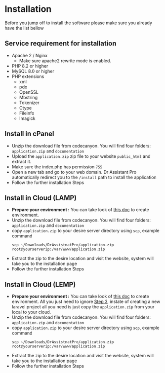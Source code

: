 # Installation

Before you jump off to install the software please make sure you already have the list bellow

## Service requirement for installation

- Apache 2 / Nginx
    - Make sure apache2 rewrite mode is enabled.
- PHP 8.2 or higher
- MySQL 8.0 or higher
- PHP extensions
    - xml
    - pdo
    - OpenSSL
    - Mbstring
    - Tokenizer
    - Ctype
    - Fileinfo
    - Imagick

## Install in cPanel

- Unzip the download file from codecanyon. You will find four folders: `application.zip` and `documentation`
- Upload the `application.zip` zip file to your website `public_html` and extract it.
- Make sure the index.php has permission `755`
- Open a new tab and go to your web domain. Dr Assistant Pro automatically redirect you to the `/install` path to
  install the application
- Follow the further installation Steps

## Install in Cloud (LAMP)

- **Prepare your environment :** You can take look
  of [this doc](https://medium.com/@franciscojbarrera/how-to-deploy-laravel-on-digital-ocean-lamp-e69046906fe)
  to create environment.
- Unzip the download file from codecanyon. You will find four folders: `application.zip` and `documentation`
- copy `application.zip` to your desire server directory using `scp`, example command
  ```
  scp ~/Downloads/DrAssistnatPro/application.zip root@yourserverip:/var/www/application.zip
  ```
- Extract the zip to the desire location and visit the website, system will take you to the installation page
- Follow the further installation Steps

## Install in Cloud (LEMP)

- **Prepare your environment :** You can take look
  of [this doc](https://www.digitalocean.com/community/tutorials/how-to-install-and-configure-laravel-with-nginx-on-ubuntu-22-04)
  to create environment.
  All you just need to
  ignore [Step 3](https://www.digitalocean.com/community/tutorials/how-to-install-and-configure-laravel-with-nginx-on-ubuntu-22-04#step-3-creating-a-new-laravel-application),
  instate of creating a new laravel project all you need is just copy the `application.zip` from your local to your
  cloud.
- Unzip the download file from codecanyon. You will find four folders: `application.zip` and `documentation`
- copy `application.zip` to your desire server directory using `scp`, example command
  ```
  scp ~/Downloads/DrAssistnatPro/application.zip root@yourserverip:/var/www/application.zip
  ```
- Extract the zip to the desire location and visit the website, system will take you to the installation page
- Follow the further installation Steps